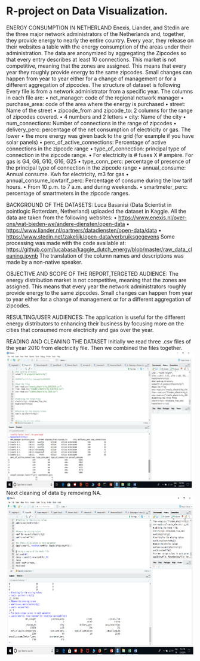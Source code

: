 # R-project on Data Visualization.
ENERGY CONSUMPTION IN NETHERLAND
Enexis, Liander, and Stedin are the three major network administrators of the Netherlands and, together, they provide energy to nearly the entire country. Every year, they release on their websites a table with the energy consumption of the areas under their administration.
The data are anonymized by aggregating the Zipcodes so that every entry describes at least 10 connections.
This market is not competitive, meaning that the zones are assigned. This means that every year they roughly provide energy to the same zipcodes. Small changes can happen from year to year either for a change of management or for a different aggregation of zipcodes.
The structure of dataset is following
Every file is from a network administrator from a specific year. 
The columns in each file are:
• net_manager: code of the regional network manager 
• purchase_area: code of the area where the energy is purchased 
• street: Name of the street 
• zipcode_from and zipcode_to: 2 columns for the range of zipcodes covered. 
• 4 numbers and 2 letters 
• city: Name of the city
• num_connections: Number of connections in the range of zipcodes
• delivery_perc: percentage of the net consumption of electricity or gas. The lower 
• the more energy was given back to the grid (for example if you have solar panels) 
• perc_of_active_connections: Percentage of active connections in the zipcode range
• type_of_connection: principal type of connection in the zipcode range.
• For electricity is # fuses X # ampère. For gas is G4, G6, G10, G16, G25 
• type_conn_perc: percentage of presence of the principal type of connection in the zipcode range
• annual_consume: Annual consume. Kwh for electricity, m3 for gas
• annual_consume_lowtarif_perc: Percentage of consume during the low tarif hours. 
• From 10 p.m. to 7 a.m. and during weekends. 
• smartmeter_perc: percentage of smartmeters in the zipcode ranges.

BACKGROUND OF THE DATASETS:
Luca Basanisi (Data Scientist in pointlogic Rotterdam, Netherland) uploaded the dataset in Kaggle.
All the data are taken from the following websites:
• https://www.enexis.nl/over-ons/wat-bieden-we/andere-diensten/open-data
• https://www.liander.nl/partners/datadiensten/open-data/data
• https://www.stedin.net/zakelijk/open-data/verbruiksgegevens
Some processing was made with the code available at: https://github.com/lucabasa/kaggle_dutch_energy/blob/master/raw_data_cleaning.ipynb
The translation of the column names and descriptions was made by a non-native speaker.

OBJECTIVE AND SCOPE OF THE REPORT,TERGETED AUDIENCE:
The energy distribution market is not competitive, meaning that the zones are assigned. This means that every year the network administrators roughly provide energy to the same zipcodes. Small changes can happen from year to year either for a change of management or for a different aggregation of zipcodes.

RESULTING/USER AUDIENCES: 
The application is useful for the different energy distributors to enhancing their business by focusing more on the cities that consumed more electricity and gas over the year.

READING AND CLEANING THE DATASET
Initially we read three .csv files of the year 2010 from electricity file. Then we combined the files together.
<img src="Screenshots/img1.png">
Next cleaning of data by removing NA.
<img src="Screenshots/img2.png">





